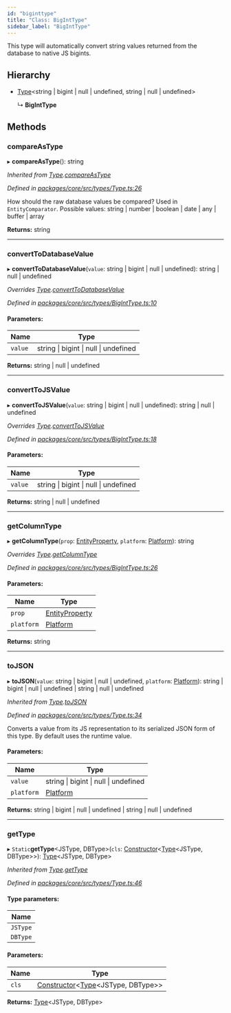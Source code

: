 ```yaml
---
id: "biginttype"
title: "Class: BigIntType"
sidebar_label: "BigIntType"
---
```


This type will automatically convert string values returned from the database to native JS bigints.

## Hierarchy

* [Type](type.md)&#60;string \| bigint \| null \| undefined, string \| null \| undefined>

  ↳ **BigIntType**

## Methods

### compareAsType

▸ **compareAsType**(): string

*Inherited from [Type](type.md).[compareAsType](type.md#compareastype)*

*Defined in [packages/core/src/types/Type.ts:26](https://github.com/mikro-orm/mikro-orm/blob/8766baa31/packages/core/src/types/Type.ts#L26)*

How should the raw database values be compared? Used in `EntityComparator`.
Possible values: string | number | boolean | date | any | buffer | array

**Returns:** string

___

### convertToDatabaseValue

▸ **convertToDatabaseValue**(`value`: string \| bigint \| null \| undefined): string \| null \| undefined

*Overrides [Type](type.md).[convertToDatabaseValue](type.md#converttodatabasevalue)*

*Defined in [packages/core/src/types/BigIntType.ts:10](https://github.com/mikro-orm/mikro-orm/blob/8766baa31/packages/core/src/types/BigIntType.ts#L10)*

#### Parameters:

Name | Type |
------ | ------ |
`value` | string \| bigint \| null \| undefined |

**Returns:** string \| null \| undefined

___

### convertToJSValue

▸ **convertToJSValue**(`value`: string \| bigint \| null \| undefined): string \| null \| undefined

*Overrides [Type](type.md).[convertToJSValue](type.md#converttojsvalue)*

*Defined in [packages/core/src/types/BigIntType.ts:18](https://github.com/mikro-orm/mikro-orm/blob/8766baa31/packages/core/src/types/BigIntType.ts#L18)*

#### Parameters:

Name | Type |
------ | ------ |
`value` | string \| bigint \| null \| undefined |

**Returns:** string \| null \| undefined

___

### getColumnType

▸ **getColumnType**(`prop`: [EntityProperty](../interfaces/entityproperty.md), `platform`: [Platform](platform.md)): string

*Overrides [Type](type.md).[getColumnType](type.md#getcolumntype)*

*Defined in [packages/core/src/types/BigIntType.ts:26](https://github.com/mikro-orm/mikro-orm/blob/8766baa31/packages/core/src/types/BigIntType.ts#L26)*

#### Parameters:

Name | Type |
------ | ------ |
`prop` | [EntityProperty](../interfaces/entityproperty.md) |
`platform` | [Platform](platform.md) |

**Returns:** string

___

### toJSON

▸ **toJSON**(`value`: string \| bigint \| null \| undefined, `platform`: [Platform](platform.md)): string \| bigint \| null \| undefined \| string \| null \| undefined

*Inherited from [Type](type.md).[toJSON](type.md#tojson)*

*Defined in [packages/core/src/types/Type.ts:34](https://github.com/mikro-orm/mikro-orm/blob/8766baa31/packages/core/src/types/Type.ts#L34)*

Converts a value from its JS representation to its serialized JSON form of this type.
By default uses the runtime value.

#### Parameters:

Name | Type |
------ | ------ |
`value` | string \| bigint \| null \| undefined |
`platform` | [Platform](platform.md) |

**Returns:** string \| bigint \| null \| undefined \| string \| null \| undefined

___

### getType

▸ `Static`**getType**&#60;JSType, DBType>(`cls`: [Constructor](../index.md#constructor)&#60;[Type](type.md)&#60;JSType, DBType>>): [Type](type.md)&#60;JSType, DBType>

*Inherited from [Type](type.md).[getType](type.md#gettype)*

*Defined in [packages/core/src/types/Type.ts:46](https://github.com/mikro-orm/mikro-orm/blob/8766baa31/packages/core/src/types/Type.ts#L46)*

#### Type parameters:

Name |
------ |
`JSType` |
`DBType` |

#### Parameters:

Name | Type |
------ | ------ |
`cls` | [Constructor](../index.md#constructor)&#60;[Type](type.md)&#60;JSType, DBType>> |

**Returns:** [Type](type.md)&#60;JSType, DBType>

